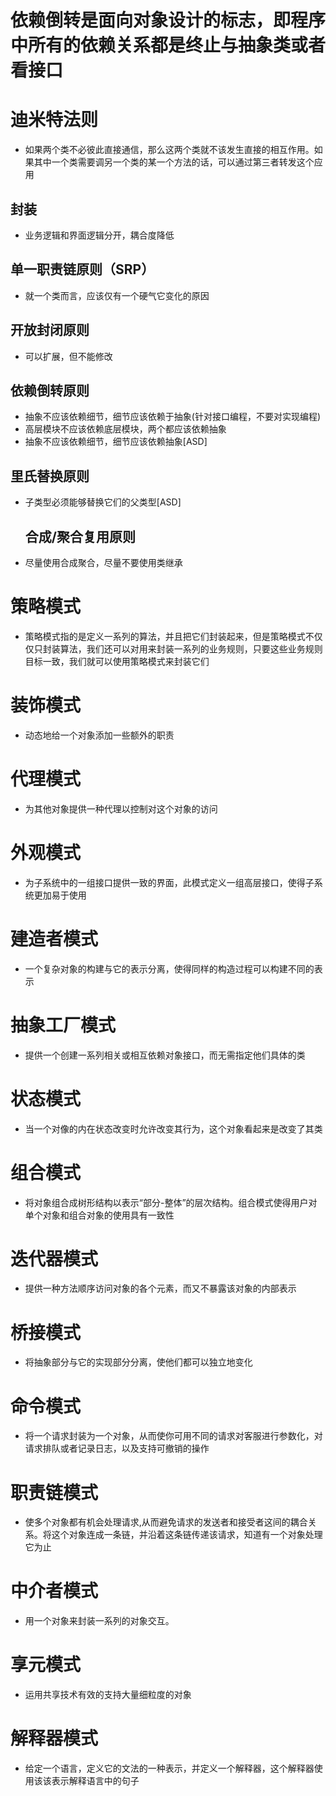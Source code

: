 # 依赖倒转是面向对象设计的标志，即程序中所有的依赖关系都是终止与抽象类或者看接口
# 迪米特法则
* 如果两个类不必彼此直接通信，那么这两个类就不该发生直接的相互作用。如果其中一个类需要调另一个类的某一个方法的话，可以通过第三者转发这个应用
## 封装
- 业务逻辑和界面逻辑分开，耦合度降低
## 单一职责链原则（SRP）
* 就一个类而言，应该仅有一个硬气它变化的原因
## 开放封闭原则
* 可以扩展，但不能修改
## 依赖倒转原则
* 抽象不应该依赖细节，细节应该依赖于抽象(针对接口编程，不要对实现编程)
* 高层模块不应该依赖底层模块，两个都应该依赖抽象
* 抽象不应该依赖细节，细节应该依赖抽象[ASD]
## 里氏替换原则
* 子类型必须能够替换它们的父类型[ASD]
  ## 合成/聚合复用原则
* 尽量使用合成聚合，尽量不要使用类继承

# 策略模式
* 策略模式指的是定义一系列的算法，并且把它们封装起来，但是策略模式不仅仅只封装算法，我们还可以对用来封装一系列的业务规则，只要这些业务规则目标一致，我们就可以使用策略模式来封装它们
# 装饰模式
* 动态地给一个对象添加一些额外的职责
# 代理模式
* 为其他对象提供一种代理以控制对这个对象的访问
# 外观模式
* 为子系统中的一组接口提供一致的界面，此模式定义一组高层接口，使得子系统更加易于使用
# 建造者模式
* 一个复杂对象的构建与它的表示分离，使得同样的构造过程可以构建不同的表示
# 抽象工厂模式
* 提供一个创建一系列相关或相互依赖对象接口，而无需指定他们具体的类
# 状态模式
* 当一个对像的内在状态改变时允许改变其行为，这个对象看起来是改变了其类
# 组合模式
* 将对象组合成树形结构以表示“部分-整体”的层次结构。组合模式使得用户对单个对象和组合对象的使用具有一致性
# 迭代器模式
* 提供一种方法顺序访问对象的各个元素，而又不暴露该对象的内部表示
# 桥接模式
* 将抽象部分与它的实现部分分离，使他们都可以独立地变化
# 命令模式
* 将一个请求封装为一个对象，从而使你可用不同的请求对客服进行参数化，对请求排队或者记录日志，以及支持可撤销的操作
# 职责链模式
* 使多个对象都有机会处理请求,从而避免请求的发送者和接受者这间的耦合关系。将这个对象连成一条链，并沿着这条链传递该请求，知道有一个对象处理它为止

# 中介者模式
* 用一个对象来封装一系列的对象交互。
#  享元模式
* 运用共享技术有效的支持大量细粒度的对象
# 解释器模式
* 给定一个语言，定义它的文法的一种表示，并定义一个解释器，这个解释器使用该该表示解释语言中的句子